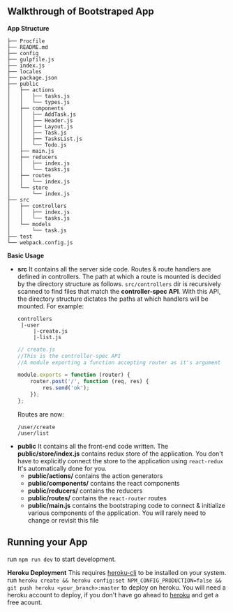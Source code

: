 ## Walkthrough of Bootstraped App

**App Structure**

```
├── Procfile
├── README.md
├── config
├── gulpfile.js
├── index.js
├── locales
├── package.json
├── public
│   ├── actions
│   │   ├── tasks.js
│   │   └── types.js
│   ├── components
│   │   ├── AddTask.js
│   │   ├── Header.js
│   │   ├── Layout.js
│   │   ├── Task.js
│   │   ├── TasksList.js
│   │   └── Todo.js
│   ├── main.js
│   ├── reducers
│   │   ├── index.js
│   │   └── tasks.js
│   ├── routes
│   │   └── index.js
│   └── store
│       └── index.js
├── src
│   ├── controllers
│   │   ├── index.js
│   │   └── tasks.js
│   └── models
│       └── task.js
├── test
└── webpack.config.js
```
**Basic Usage**

- **src**
It contains all the server side code. Routes & route handlers are defined in controllers. The path at which a route is mounted is decided by the directory structure as follows.
`src/controllers` dir is recursively scanned to find files that match the **controller-spec API**. With this API, the directory structure dictates the paths at which handlers will be mounted.
For example:
    ```text
    controllers
     |-user
         |-create.js
         |-list.js
    ```
    ```javascript
    // create.js
    //This is the controller-spec API
    //A module exporting a function accepting router as it's argument
    
    module.exports = function (router) {
        router.post('/', function (req, res) {
            res.send('ok');
        });
    };
    ```
    Routes are now:
    ```test
    /user/create
    /user/list
    ```
- **public**
It contains all the front-end code written. The **public/store/index.js**  contains redux store of the application. You don't have to explicitly connect the store to the application using `react-redux` It's automatically done for you.
    - **public/actions/**  contains the action generators
    - **public/components/** contains the react components
    - **public/reducers/** contains the reducers
    - **public/routes/** contains the `react-router` routes
    - **public/main.js** contains the bootstraping code to connect & initialize various components of the application. You will rarely need to change or revisit this file

## Running your App

run `npm run dev` to start development.

**Heroku Deployment**
This requires [heroku-cli](https://devcenter.heroku.com/articles/heroku-cli) to be installed on your system.
run `heroku create && heroku config:set NPM_CONFIG_PRODUCTION=false && git push heroku <your_branch>:master` to deploy on heroku.
You will need a heroku account to deploy, if you don't have go ahead to [heroku](https://dashboard.heroku.com/) and get a free acount.